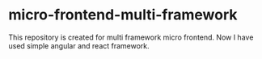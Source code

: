 # micro-frontend-multi-framework
This repository is created for multi framework micro frontend. Now I have used simple angular and react framework. 
